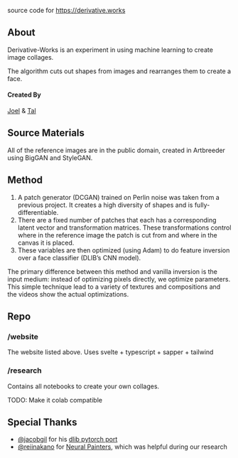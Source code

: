 source code for https://derivative.works 

## About
Derivative-Works is an experiment in using machine learning to create image collages. 

The algorithm cuts out shapes from images and rearranges them to create a face.

#### Created By
[Joel](https://www.joelsimon.net/) & [Tal](https://twitter.com/eiopa)


## Source Materials
All of the reference images are in the public domain, created in Artbreeder using BigGAN and StyleGAN.

## Method
1. A patch generator (DCGAN) trained on Perlin noise was taken from a previous project. It creates a high diversity of shapes and is fully-differentiable.
2. There are a fixed number of patches that each has a corresponding latent vector and transformation matrices. These transformations control where in the reference image the patch is cut from and where in the canvas it is placed.
3. These variables are then optimized (using Adam) to do feature inversion over a face classifier (DLIB’s CNN model).

The primary difference between this method and vanilla inversion is the input medium: instead of optimizing pixels directly, we optimize parameters. This simple technique lead to a variety of textures and compositions and the videos show the actual optimizations.

## Repo
### /website
The website listed above. Uses svelte + typescript + sapper + tailwind

### /research
Contains all notebooks to create your own collages.

TODO: Make it colab compatible


## Special Thanks
- [@jacobgil](https://github.com/jacobgil/) for his [dlib pytorch port](https://github.com/jacobgil/dlib_facedetector_pytorch)
- [@reiinakano](https://github.com/reiinakano) for [Neural Painters](https://github.com/reiinakano/neural-painters), which was helpful during our research
